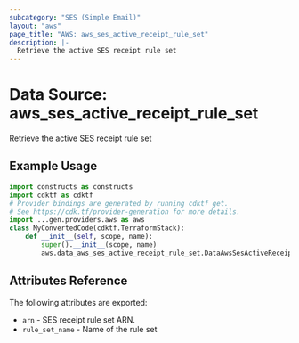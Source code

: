 ```yaml
---
subcategory: "SES (Simple Email)"
layout: "aws"
page_title: "AWS: aws_ses_active_receipt_rule_set"
description: |-
  Retrieve the active SES receipt rule set
---
```


# Data Source: aws_ses_active_receipt_rule_set

Retrieve the active SES receipt rule set

## Example Usage

```python
import constructs as constructs
import cdktf as cdktf
# Provider bindings are generated by running cdktf get.
# See https://cdk.tf/provider-generation for more details.
import ...gen.providers.aws as aws
class MyConvertedCode(cdktf.TerraformStack):
    def __init__(self, scope, name):
        super().__init__(scope, name)
        aws.data_aws_ses_active_receipt_rule_set.DataAwsSesActiveReceiptRuleSet(self, "main")
```

## Attributes Reference

The following attributes are exported:

* `arn` - SES receipt rule set ARN.
* `rule_set_name` - Name of the rule set

<!-- cache-key: cdktf-0.17.0-pre.15 input-598de1d8ceefde5156624ab15ab2c0f88f04ec1872364aa7274d4f5bb0cece1c -->